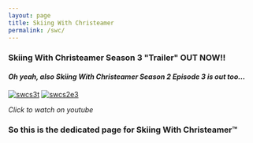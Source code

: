 ```yaml
---
layout: page
title: Skiing With Christeamer
permalink: /swc/
---
```


### Skiing With Christeamer Season 3 "Trailer" OUT NOW!!
#### *Oh yeah, also Skiing With Christeamer Season 2 Episode 3 is out too...*

[![swcs3t](https://i.imgur.com/OmuCV2G.jpg)](https://youtu.be/h8uz0BFf-X8 "Season 3 Trailer :)")
[![swcs2e3](https://i.imgur.com/tLJNfbg.jpg)](https://youtu.be/ISDvy8Jw2Hk "Season 2 Episode 2 :)")

*Click to watch on youtube*

### So this is the dedicated page for Skiing With Christeamer™


